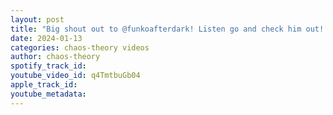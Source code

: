 ```yaml
---
layout: post
title: "Big shout out to @funkoafterdark! Listen go and check him out! He has some 🔥 work!!!!"
date: 2024-01-13
categories: chaos-theory videos
author: chaos-theory
spotify_track_id: 
youtube_video_id: q4TmtbuGb04
apple_track_id: 
youtube_metadata: 
---
```


